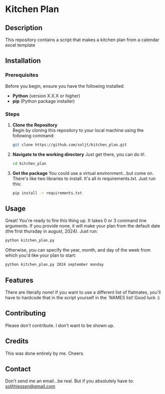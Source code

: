 # Kitchen Plan

## Description

This repository contains a script that makes a kitchen plan from a calendar excel template

## Installation

### Prerequisites

Before you begin, ensure you have the following installed:

- **Python** (version X.X.X or higher)
- **pip** (Python package installer)

### Steps

1. **Clone the Repository**  
   Begin by cloning this repository to your local machine using the following command:

   ```bash
   git clone https://github.com/soljt/kitchen_plan.git

2. **Navigate to the working directory**
    Just get there, you can do it!.

    ```bash
    cd kitchen_plan

3. **Get the package**
    You could use a virtual environment...but come on. There's like two libraries to install. It's all in requirements.txt. Just run this:

    ```bash
    pip install -r requirements.txt

## Usage

Great! You're ready to fire this thing up. It takes 0 or 3 command line arguments. If you provide none, it will make your plan from the default date (the first thursday in august, 2024). Just run:

```bash
python kitchen_plan.py 
```

Otherwise, you can specify the year, month, and day of the week from which you'd like your plan to start:

```bash
python kitchen_plan.py 2024 september monday
```

## Features

There are literally none! If you want to use a different list of flatmates, you'll have to hardcode that in the script yourself in the `NAMES list! Good luck :)

## Contributing

Please don't contribute. I don't want to be shown up.

## Credits

This was done entirely by me. Cheers.

## Contact

Don't send me an email...be real. But if you absolutely have to: soljthiessen@gmail.com
